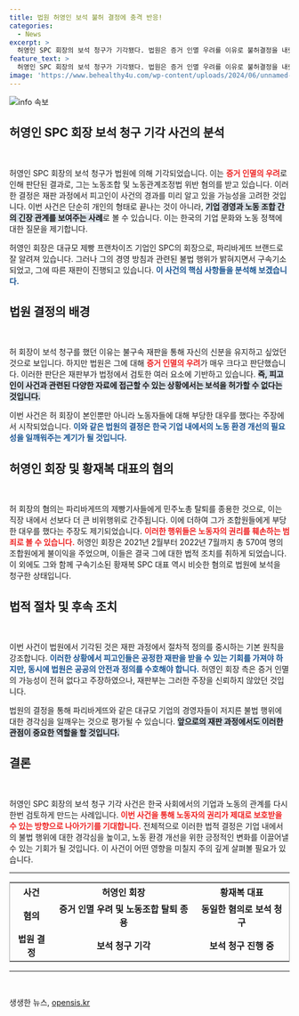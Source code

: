 ```yaml
---
title: 법원 허영인 보석 불허 결정에 충격 반응!
categories:
  - News
excerpt: >
  허영인 SPC 회장의 보석 청구가 기각됐다. 법원은 증거 인멸 우려를 이유로 불허결정을 내렸으며, 민주노총 조합원에게 불이익을 준 혐의가 일고 있다. 클릭해 보고 싶은 진실은?
feature_text: >
  허영인 SPC 회장의 보석 청구가 기각됐다. 법원은 증거 인멸 우려를 이유로 불허결정을 내렸으며, 민주노총 조합원에게 불이익을 준 혐의가 일고 있다. 클릭해 보고 싶은 진실은?
image: 'https://www.behealthy4u.com/wp-content/uploads/2024/06/unnamed-file.png'
---
```


<p><img src="https://www.behealthy4u.com/wp-content/uploads/2024/06/unnamed-file.png" alt="info 속보" /></p>

<h2 data-ke-size="size26">허영인 SPC 회장 보석 청구 기각 사건의 분석</h2>

<p data-ke-size="size16">&nbsp;</p>

<p>허영인 SPC 회장의 보석 청구가 법원에 의해 기각되었습니다. 이는 <b><span style="color: #ee2323;">증거 인멸의 우려</span></b>로 인해 판단된 결과로, 그는 노동조합 및 노동관계조정법 위반 혐의를 받고 있습니다. 이러한 결정은 재판 과정에서 피고인이 사건의 경과를 미리 알고 있을 가능성을 고려한 것입니다. 이번 사건은 단순히 개인의 형태로 끝나는 것이 아니라, <b><span style="background-color: #21538527;">기업 경영과 노동 조합 간의 긴장 관계를 보여주는 사례</span></b>로 볼 수 있습니다. 이는 한국의 기업 문화와 노동 정책에 대한 질문을 제기합니다. </p>

<p>허영인 회장은 대규모 제빵 프랜차이즈 기업인 SPC의 회장으로, 파리바게뜨 브랜드로 잘 알려져 있습니다. 그러나 그의 경영 방침과 관련된 불법 행위가 밝혀지면서 구속기소 되었고, 그에 따른 재판이 진행되고 있습니다. <b><span style="color: #1a5490;">이 사건의 핵심 사항들을 분석해 보겠습니다.</span></b></p>

<h2 data-ke-size="size26">법원 결정의 배경</h2>

<p data-ke-size="size16">&nbsp;</p>

<p>허 회장이 보석 청구를 했던 이유는 불구속 재판을 통해 자신의 신분을 유지하고 싶었던 것으로 보입니다. 하지만 법원은 그에 대해 <b><span style="color: #ee2323;">증거 인멸의 우려</span></b>가 매우 크다고 판단했습니다. 이러한 판단은 재판부가 법정에서 검토한 여러 요소에 기반하고 있습니다. <b><span style="background-color: #21538527;">즉, 피고인이 사건과 관련된 다양한 자료에 접근할 수 있는 상황에서는 보석을 허가할 수 없다는 것입니다.</span></b></p>

<p>이번 사건은 허 회장이 본인뿐만 아니라 노동자들에 대해 부당한 대우를 했다는 주장에서 시작되었습니다. <b><span style="color: #1a5490;">이와 같은 법원의 결정은 한국 기업 내에서의 노동 환경 개선의 필요성을 일깨워주는 계기가 될 것입니다.</span></b></p>

<h2 data-ke-size="size26">허영인 회장 및 황재복 대표의 혐의</h2>

<p data-ke-size="size16">&nbsp;</p>

<p>허 회장의 혐의는 파리바게뜨의 제빵기사들에게 민주노총 탈퇴를 종용한 것으로, 이는 직장 내에서 선보다 더 큰 비위행위로 간주됩니다. 이에 더하여 그가 조합원들에게 부당한 대우를 했다는 주장도 제기되었습니다. <b><span style="color: #ee2323;">이러한 행위들은 노동자의 권리를 훼손하는 범죄로 볼 수 있습니다.</span></b> 허영인 회장은 2021년 2월부터 2022년 7월까지 총 570여 명의 조합원에게 불이익을 주었으며, 이들은 결국 그에 대한 법적 조치를 취하게 되었습니다. 이 외에도 그와 함께 구속기소된 황재복 SPC 대표 역시 비슷한 혐의로 법원에 보석을 청구한 상태입니다.</p>

<h2 data-ke-size="size26">법적 절차 및 후속 조치</h2>

<p data-ke-size="size16">&nbsp;</p>

<p>이번 사건이 법원에서 기각된 것은 재판 과정에서 절차적 정의를 중시하는 기본 원칙을 강조합니다. <b><span style="color: #1a5490;">이러한 상황에서 피고인들은 공정한 재판을 받을 수 있는 기회를 가져야 하지만, 동시에 법원은 공공의 안전과 정의를 수호해야 합니다.</span></b> 허영인 회장 측은 증거 인멸의 가능성이 전혀 없다고 주장하였으나, 재판부는 그러한 주장을 신뢰하지 않았던 것입니다. </p>

<p>법원의 결정을 통해 파리바게뜨와 같은 대규모 기업의 경영자들이 저지른 불법 행위에 대한 경각심을 일깨우는 것으로 평가될 수 있습니다. <b><span style="background-color: #21538527;">앞으로의 재판 과정에서도 이러한 관점이 중요한 역할을 할 것입니다.</span></b></p>

<h2 data-ke-size="size26">결론</h2>

<p data-ke-size="size16">&nbsp;</p>

<p>허영인 SPC 회장의 보석 청구 기각 사건은 한국 사회에서의 기업과 노동의 관계를 다시 한번 검토하게 만드는 사례입니다. <b><span style="color: #ee2323;">이번 사건을 통해 노동자의 권리가 제대로 보호받을 수 있는 방향으로 나아가기를 기대합니다.</span></b> 전체적으로 이러한 법적 결정은 기업 내에서의 불법 행위에 대한 경각심을 높이고, 노동 환경 개선을 위한 긍정적인 변화를 이끌어낼 수 있는 기회가 될 것입니다. 이 사건이 어떤 영향을 미칠지 주의 깊게 살펴볼 필요가 있습니다.</p>

<hr>

<table style="width: 100%; border-collapse: collapse; border: 1px solid #aaa;">
  <tr>
    <th style="text-align: center;">사건</th>
    <th style="text-align: center;">허영인 회장</th>
    <th style="text-align: center;">황재복 대표</th>
  </tr>
  <tr>
    <td style="text-align: center; height: 17px;"><b>혐의</b></td>
    <td style="text-align: center; height: 17px;"><b>증거 인멸 우려 및 노동조합 탈퇴 종용</b></td>
    <td style="text-align: center; height: 17px;"><b>동일한 혐의로 보석 청구</b></td>
  </tr>
  <tr>
    <td style="text-align: center; height: 17px;"><b>법원 결정</b></td>
    <td style="text-align: center; height: 17px;"><b>보석 청구 기각</b></td>
    <td style="text-align: center; height: 17px;"><b>보석 청구 진행 중</b></td>
  </tr>
</table>

<hr>

<p data-ke-size="size16">&nbsp;</p>
생생한 뉴스, <a href="https://opensis.kr" rel="dofollow">opensis.kr</a>


